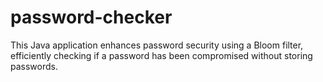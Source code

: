 # password-checker
This Java application enhances password security using a Bloom filter, efficiently checking if a password has been compromised without storing passwords.
